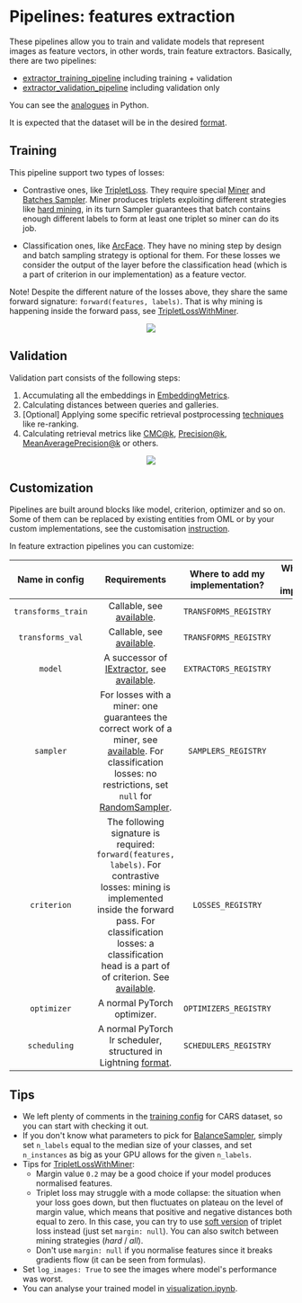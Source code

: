 # Pipelines: features extraction

These pipelines allow you to train and validate models that represent images as feature vectors, in other words,
train feature extractors. Basically, there are two pipelines:
* [extractor_training_pipeline](https://open-metric-learning.readthedocs.io/en/latest/contents/lightning.html#extractor-training-pipeline) including training + validation
* [extractor_validation_pipeline](https://open-metric-learning.readthedocs.io/en/latest/contents/lightning.html#extractor-validation-pipeline) including validation only

You can see the [analogues](file:///Users/alex/Projects/open-metric-learning/docs/build/html/feature_extraction/python_examples.html) in Python.

It is expected that the dataset will be in the desired [format](https://open-metric-learning.readthedocs.io/en/latest/oml/data.html).

## Training
This pipeline support two types of losses:
* Contrastive ones, like [TripletLoss](https://open-metric-learning.readthedocs.io/en/latest/contents/losses.html#tripletlosswithminer).
  They require special
  [Miner](https://open-metric-learning.readthedocs.io/en/latest/contents/miners.html)
  and
  [Batches Sampler](https://open-metric-learning.readthedocs.io/en/latest/contents/samplers.html).
  Miner produces triplets exploiting different strategies like
  [hard mining](https://open-metric-learning.readthedocs.io/en/latest/contents/miners.html#hardtripletsminer),
  in its turn Sampler guarantees that batch contains enough
  different labels to form at least one triplet so miner can do its job.

* Classification ones, like [ArcFace](https://open-metric-learning.readthedocs.io/en/latest/contents/losses.html#arcfaceloss).
  They have no mining step by design and batch sampling strategy is optional for them.
  For these losses we consider the output of the layer before the classification head (which is a part of criterion in our implementation)
  as a feature vector.

Note! Despite the different nature of the losses above, they share the same forward signature: `forward(features, labels)`.
That is why mining is happening inside the forward pass, see
[TripletLossWithMiner](https://open-metric-learning.readthedocs.io/en/latest/contents/losses.html#tripletlosswithminer).


<div align="center">
<img src="https://i.ibb.co/FYNkbbg/extractor-train.png">
<div align="left">


## Validation

Validation part consists of the following steps:
1. Accumulating all the embeddings in [EmbeddingMetrics](https://open-metric-learning.readthedocs.io/en/latest/contents/metrics.html#embeddingmetrics).
2. Calculating distances between queries and galleries.
3. [Optional] Applying some specific retrieval postprocessing [techniques](https://open-metric-learning.readthedocs.io/en/latest/contents/postprocessing.html) like re-ranking.
4. Calculating retrieval metrics like
   [CMC@k](https://open-metric-learning.readthedocs.io/en/latest/contents/metrics.html#calc-cmc),
   [Precision@k](https://open-metric-learning.readthedocs.io/en/latest/contents/metrics.html#calc-precision),
   [MeanAveragePrecision@k](https://open-metric-learning.readthedocs.io/en/latest/contents/metrics.html#calc-map)
   or others.

<div align="center">
<img src="https://i.ibb.co/kcVb7YH/extractor-validation.png">
<div align="left">


## Customization

Pipelines are built around blocks like model, criterion, optimizer and so on.
Some of them can be replaced by existing entities from OML or by your custom implementations, see the customisation
[instruction](https://github.com/OML-Team/open-metric-learning/tree/pipeline_readme/pipelines#how-to-use-my-own-implementation-of-loss-model-augmentations-etc).

In feature extraction pipelines you can customize:

|   Name in config   |                                                                                                                                                                    Requirements                                                                                                                                                                    | Where to add my implementation? |                                Where to find the existing implementations?                                |
|:------------------:|:--------------------------------------------------------------------------------------------------------------------------------------------------------------------------------------------------------------------------------------------------------------------------------------------------------------------------------------------------:|:-------------------------------:|:---------------------------------------------------------------------------------------------------------:|
| `transforms_train` |                                                                                                              Callable, see [available](https://github.com/OML-Team/open-metric-learning/tree/pipeline_readme/oml/transforms/images).                                                                                                               |      `TRANSFORMS_REGISTRY`      | [configs](https://github.com/OML-Team/open-metric-learning/tree/pipeline_readme/oml/configs/transforms)   |
|  `transforms_val`  |                                                                                                              Callable, see [available](https://github.com/OML-Team/open-metric-learning/tree/pipeline_readme/oml/transforms/images).                                                                                                               |      `TRANSFORMS_REGISTRY`      |  [configs](https://github.com/OML-Team/open-metric-learning/tree/pipeline_readme/oml/configs/transforms)  |
|      `model`       |                                                                A successor of [IExtractor](https://open-metric-learning.readthedocs.io/en/latest/contents/interfaces.html#iextractor), see [available](https://open-metric-learning.readthedocs.io/en/latest/contents/models.html).                                                                |      `EXTRACTORS_REGISTRY`      |    [configs](https://github.com/OML-Team/open-metric-learning/tree/pipeline_readme/oml/configs/model)     |
|     `sampler`      | For losses with a miner: one guarantees the correct work of a miner, see [available](https://open-metric-learning.readthedocs.io/en/latest/contents/samplers.html). For classification losses: no restrictions, set `null` for [RandomSampler](https://pytorch.org/docs/stable/data.html?highlight=random+sampler#torch.utils.data.RandomSampler). |       `SAMPLERS_REGISTRY`       |   [configs](https://github.com/OML-Team/open-metric-learning/tree/pipeline_readme/oml/configs/sampler)    |
|    `criterion`     |                 The following signature is required: `forward(features, labels)`. For contrastive losses: mining is implemented inside the forward pass. For classification losses: a classification head is a part of of criterion. See [available](https://open-metric-learning.readthedocs.io/en/latest/contents/losses.html).                  |        `LOSSES_REGISTRY`        |  [configs](https://github.com/OML-Team/open-metric-learning/tree/pipeline_readme/oml/configs/criterion)   |
|    `optimizer`     |                                                                                                                                                            A normal PyTorch optimizer.                                                                                                                                                             |      `OPTIMIZERS_REGISTRY`      |  [configs](https://github.com/OML-Team/open-metric-learning/tree/pipeline_readme/oml/configs/optimizer)   |
|    `scheduling`    |                                                                           A normal PyTorch lr scheduler, structured in Lightning [format](https://github.com/OML-Team/open-metric-learning/blob/pipeline_readme/tests/test_runs/test_pipelines/configs/train.yaml#L51).                                                                            |      `SCHEDULERS_REGISTRY`      |  [configs](https://github.com/OML-Team/open-metric-learning/tree/pipeline_readme/oml/configs/scheduler)   |


## Tips

* We left plenty of comments in the [training config](https://github.com/OML-Team/open-metric-learning/blob/pipeline_readme/pipelines/features_extraction/extractor_cars/train_cars.yaml)
  for CARS dataset, so you can start with checking it out.
* If you don't know what parameters to pick for
  [BalanceSampler](https://open-metric-learning.readthedocs.io/en/latest/contents/samplers.html#balancesampler),
  simply set `n_labels` equal to the median size of your classes, and set `n_instances` as big as your GPU allows for the given `n_labels`.
* Tips for [TripletLossWithMiner](https://open-metric-learning.readthedocs.io/en/latest/contents/losses.html#tripletlosswithminer):
  * Margin value `0.2` may be a good choice if your model produces normalised features.
  * Triplet loss may struggle with a mode collapse: the situation when your loss goes down,
    but then fluctuates on plateau on the level of margin value, which means that positive and negative distances both equal to zero.
    In this case, you can try to use [soft version](https://arxiv.org/abs/1703.07737) of triplet loss instead (just set `margin: null`).
    You can also switch between mining strategies (*hard* / *all*).
  * Don't use `margin: null` if you normalise features since it breaks gradients flow (it can be seen from formulas).
* Set `log_images: True` to see the images where model's performance was worst.
* You can analyse your trained model in [visualization.ipynb](https://github.com/OML-Team/open-metric-learning/blob/pipeline_readme/pipelines/features_extraction/visualization.ipynb).
